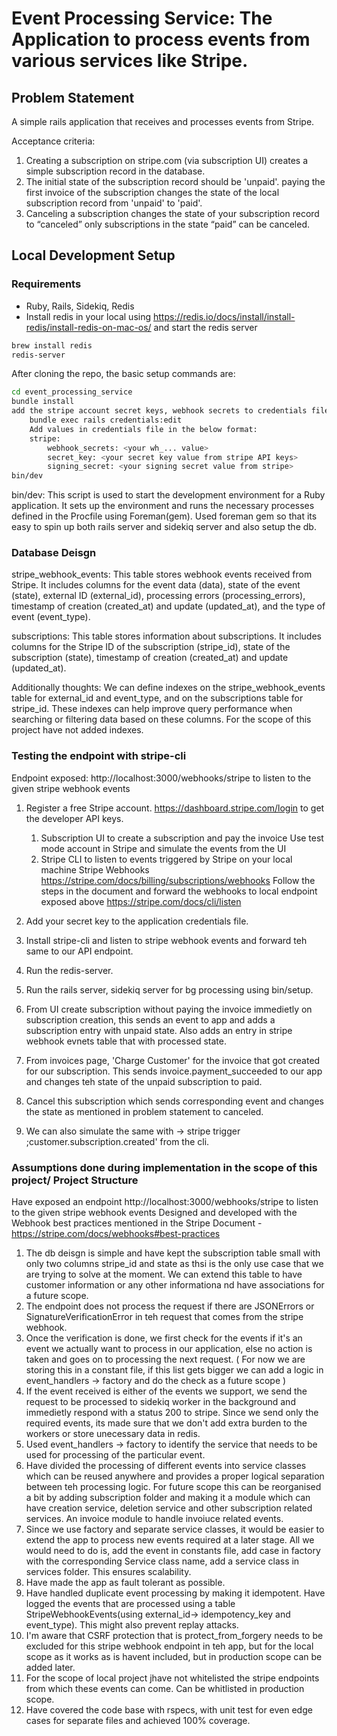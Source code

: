 # Event Processing Service: The Application to process events from various services like Stripe.

## Problem Statement

A simple rails application that receives and processes events from Stripe.

Acceptance criteria:
1. Creating a subscription on stripe.com (via subscription UI) creates a simple
subscription record in the database.
2. The initial state of the subscription record should be 'unpaid'.
paying the first invoice of the subscription changes the state of the local
subscription record from 'unpaid' to 'paid'.
3. Canceling a subscription changes the state of your subscription record to “canceled”
only subscriptions in the state “paid” can be canceled.

## Local Development Setup

### Requirements

- Ruby, Rails, Sidekiq, Redis
- Install redis in your local using https://redis.io/docs/install/install-redis/install-redis-on-mac-os/ and start the redis server

```sh
brew install redis
redis-server
```

After cloning the repo, the basic setup commands are:

```sh
cd event_processing_service
bundle install
add the stripe account secret keys, webhook secrets to credentials file using:
	bundle exec rails credentials:edit
	Add values in credentials file in the below format:
	stripe:
		webhook_secrets: <your wh_... value>
		secret_key: <your secret key value from stripe API keys>
		signing_secret: <your signing secret value from stripe>
bin/dev
```

bin/dev:
	This script is used to start the development environment for a Ruby application. It sets up the environment and runs the necessary processes defined in the Procfile using Foreman(gem). Used foreman gem so that its easy to spin up both rails server and sidekiq server and also setup the db.

### Database Deisgn

stripe_webhook_events: 
	This table stores webhook events received from Stripe. It includes columns for the event data (data), state of the event (state), external ID (external_id), processing errors (processing_errors), timestamp of creation (created_at) and update (updated_at), and the type of event (event_type).

subscriptions: 
	This table stores information about subscriptions. It includes columns for the Stripe ID of the subscription (stripe_id), state of the subscription (state), timestamp of creation (created_at) and update (updated_at).

Additionally thoughts: We can define indexes  on the stripe_webhook_events table for external_id and event_type, and on the subscriptions table for stripe_id. These indexes can help improve query performance when searching or filtering data based on these columns. For the scope of this project have not added indexes.

### Testing the endpoint with stripe-cli

Endpoint exposed: http://localhost:3000/webhooks/stripe to listen to the given stripe webhook events

1. Register a free Stripe account. https://dashboard.stripe.com/login to get the developer API keys.
	1. Subscription UI to create a subscription and pay the invoice
		Use test mode account in Stripe and simulate the events from the UI
	2. Stripe CLI to listen to events triggered by Stripe on your local machine Stripe
		Webhooks
		https://stripe.com/docs/billing/subscriptions/webhooks 
		Follow the steps in the document and forward the webhooks to local endpoint exposed above
		https://stripe.com/docs/cli/listen

2. Add your secret key to the application credentials file.
3. Install stripe-cli and listen to stripe webhook events and forward teh same to our API endpoint.
4. Run the redis-server.
5. Run the rails server, sidekiq server for bg processing using bin/setup.
6. From UI create subscription without paying the invoice immedietly on subscription creation, this sends an event to app and adds a subscription entry with unpaid state. Also adds an entry in stripe webhook evnets table that with processed state.
7. From invoices page, 'Charge Customer' for the invoice that got created for our subscription. This sends invoice.payment_succeeded to our app and changes teh state of the unpaid subscription to paid.
8. Cancel this subscription which sends corresponding event and changes the state as mentioned in problem statement to canceled.
9. We can also simulate the same with -> stripe trigger ;customer.subscription.created' from the cli.


### Assumptions done during implementation in the scope of this project/ Project Structure

Have exposed an endpoint http://localhost:3000/webhooks/stripe to listen to the given stripe webhook events
Designed and developed with the Webhook best practices mentioned in the Stripe Document - https://stripe.com/docs/webhooks#best-practices

1. The db deisgn is simple and have kept the subscription table small with only two columns stripe_id and state as thsi is the only use case that we are trying to solve at the moment. We can extend this table to have customer information or any other informationa nd have associations for a future scope.
2. The endpoint does not process the request if there are JSONErrors or SignatureVerificationError in teh request that comes from the stripe webhook.
3. Once the verification is done, we first check for the events if it's an event we actually want to process in our application, else no action is taken and goes on to processing the next request. ( For now we are storing this in a constant file, if this list gets bigger we can add a logic in event_handlers -> factory and do the check as a future scope )
4. If the event received is either of the events we support, we send the request to be processed to sidekiq worker in the background and immedietly respond with a status 200 to stripe. Since we send only the required events, its made sure that we don't add extra burden to the workers or store unecessary data in redis.
5. Used event_handlers -> factory to identify the service that needs to be used for processing of the particular event.
6. Have divided the processing of different events into service classes which can be reused anywhere and provides a proper logical separation between teh processing logic. For future scope this can be reorganised a bit by adding subscription folder and making it a module which can have creation service, deletion service and other subscription related services. An invoice module to handle invoiuce related events.
7. Since we use factory and separate service classes, it would be easier to extend the app to process new events required at a later stage. All we would need to do is, add the event in constants file, add case in factory with the corresponding Service class name, add a service class in services folder. This ensures scalability.
8. Have made the app as fault tolerant as possible.
9. Have handled duplicate event processing by making it idempotent. Have logged the events that are processed using a table StripeWebhookEvents(using external_id-> idempotency_key and event_type). This might also prevent replay attacks.
10. I'm aware that CSRF protection that is protect_from_forgery needs to be excluded for this stripe webhook endpoint in teh app, but for the local scope as it works as is havent included, but in production scope can be added later.
11. For the scope of local project jhave not whitelisted the stripe endpoints from which these events can come. Can be whitlisted in production scope.
12. Have covered the code base with rspecs, with unit test for even edge cases for separate files and achieved 100% coverage.